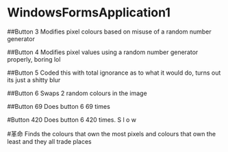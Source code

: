 # WindowsFormsApplication1

##Button 3
Modifies pixel colours based on misuse of a random number generator

##Button 4
Modifies pixel values using a random number generator properly, boring lol

##Button 5
Coded this with total ignorance as to what it would do, turns out its just a shitty blur

##Button 6
Swaps 2 random colours in the image

##Button 69
Does button 6 69 times

#Button 420
Does button 6 420 times. S l o w

#革命
Finds the colours that own the most pixels and colours that own the least and they all trade places

